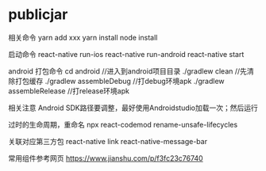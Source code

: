# publicjar

相关命令
yarn add xxx
yarn install
node install

启动命令
react-native run-ios
react-native run-android
react-native start

android 打包命令
cd android //进入到android项目目录
./gradlew clean //先清除打包缓存
./gradlew assembleDebug //打debug环境apk
./gradlew assembleRelease //打release环境apk

相关注意
Android SDK路径要调整，最好使用Androidstudio加载一次；然后运行

过时的生命周期，重命名
npx react-codemod rename-unsafe-lifecycles

关联对应第三方包
react-native link react-native-message-bar

常用组件参考网页
https://www.jianshu.com/p/f3fc23c76740

